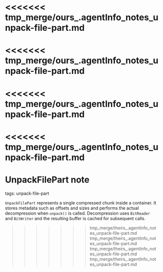 <<<<<<< tmp_merge/ours_.agentInfo_notes_unpack-file-part.md
=======
<<<<<<< tmp_merge/ours_.agentInfo_notes_unpack-file-part.md
=======
<<<<<<< tmp_merge/ours_.agentInfo_notes_unpack-file-part.md
=======
<<<<<<< tmp_merge/ours_.agentInfo_notes_unpack-file-part.md
=======
# UnpackFilePart note

tags: unpack-file-part

`UnpackFilePart` represents a single compressed chunk inside a container. It
stores metadata such as offsets and sizes and performs the actual decompression
when `unpack()` is called. Decompression uses `BitReader` and `BitWriter` and the
resulting buffer is cached for subsequent calls.
>>>>>>> tmp_merge/theirs_.agentInfo_notes_unpack-file-part.md
>>>>>>> tmp_merge/theirs_.agentInfo_notes_unpack-file-part.md
>>>>>>> tmp_merge/theirs_.agentInfo_notes_unpack-file-part.md
>>>>>>> tmp_merge/theirs_.agentInfo_notes_unpack-file-part.md
